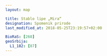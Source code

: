 ```yaml
---
layout: map

title: Stablo lipe „Mira“
designation: Spomenik prirode
last_modified_at: 2018-05-25T23:19:57+02:00

BioRaS: [268]
geoSrbija:
  L1_182: [87]
---
```


